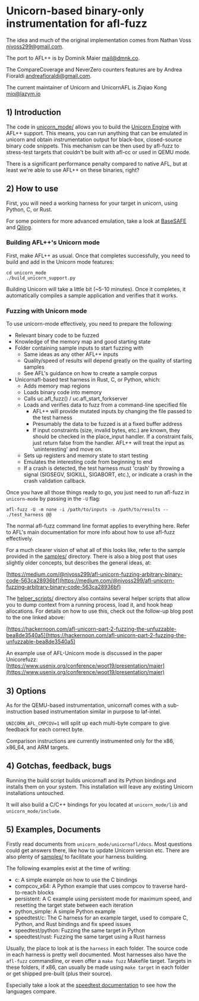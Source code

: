 # Unicorn-based binary-only instrumentation for afl-fuzz

The idea and much of the original implementation comes from Nathan Voss
<njvoss299@gmail.com>.

The port to AFL++ is by Dominik Maier <mail@dmnk.co>.

The CompareCoverage and NeverZero counters features are by Andrea Fioraldi
<andreafioraldi@gmail.com>.

The current maintainer of Unicorn and UnicornAFL is Ziqiao Kong <mio@lazym.io>

## 1) Introduction

The code in [unicorn_mode/](./) allows you to build the
[Unicorn Engine](https://github.com/unicorn-engine/unicorn) with AFL++ support.
This means, you can run anything that can be emulated in unicorn and obtain
instrumentation output for black-box, closed-source binary code snippets. This
mechanism can be then used by afl-fuzz to stress-test targets that couldn't be
built with afl-cc or used in QEMU mode.

There is a significant performance penalty compared to native AFL, but at least
we're able to use AFL++ on these binaries, right?

## 2) How to use

First, you will need a working harness for your target in unicorn, using Python,
C, or Rust.

For some pointers for more advanced emulation, take a look at
[BaseSAFE](https://github.com/fgsect/BaseSAFE) and
[Qiling](https://github.com/qilingframework/qiling).

### Building AFL++'s Unicorn mode

First, make AFL++ as usual. Once that completes successfully, you need to build
and add in the Unicorn mode features:

```
cd unicorn_mode
./build_unicorn_support.py
```

Building Unicorn will take a little bit (~5-10 minutes). Once it completes, it
automatically compiles a sample application and verifies that it works.

### Fuzzing with Unicorn mode

To use unicorn-mode effectively, you need to prepare the following:

* Relevant binary code to be fuzzed
* Knowledge of the memory map and good starting state
* Folder containing sample inputs to start fuzzing with
    * Same ideas as any other AFL++ inputs
    * Quality/speed of results will depend greatly on the quality of starting
      samples
    * See AFL's guidance on how to create a sample corpus
* Unicornafl-based test harness in Rust, C, or Python, which:
    * Adds memory map regions
    * Loads binary code into memory
    * Calls uc.afl_fuzz() / uc.afl_start_forkserver
    * Loads and verifies data to fuzz from a command-line specified file
        * AFL++ will provide mutated inputs by changing the file passed to the
          test harness
        * Presumably the data to be fuzzed is at a fixed buffer address
        * If input constraints (size, invalid bytes, etc.) are known, they
          should be checked in the place_input handler. If a constraint fails,
          just return false from the handler. AFL++ will treat the input as
          'uninteresting' and move on.
    * Sets up registers and memory state to start testing
    * Emulates the interesting code from beginning to end
    * If a crash is detected, the test harness must 'crash' by throwing a signal
      (SIGSEGV, SIGKILL, SIGABORT, etc.), or indicate a crash in the crash
      validation callback.

Once you have all those things ready to go, you just need to run afl-fuzz in
`unicorn-mode` by passing in the `-U` flag:

```
afl-fuzz -U -m none -i /path/to/inputs -o /path/to/results -- ./test_harness @@
```

The normal afl-fuzz command line format applies to everything here. Refer to
AFL's main documentation for more info about how to use afl-fuzz effectively.

For a much clearer vision of what all of this looks like, refer to the sample
provided in the [samples/](./samples/) directory. There is also a blog post that
uses slightly older concepts, but describes the general ideas, at:

[https://medium.com/@njvoss299/afl-unicorn-fuzzing-arbitrary-binary-code-563ca28936bf](https://medium.com/@njvoss299/afl-unicorn-fuzzing-arbitrary-binary-code-563ca28936bf)

The [helper_scripts/](./helper_scripts/) directory also contains several helper
scripts that allow you to dump context from a running process, load it, and hook
heap allocations. For details on how to use this, check out the follow-up blog
post to the one linked above:

[https://hackernoon.com/afl-unicorn-part-2-fuzzing-the-unfuzzable-bea8de3540a5](https://hackernoon.com/afl-unicorn-part-2-fuzzing-the-unfuzzable-bea8de3540a5)

An example use of AFL-Unicorn mode is discussed in the paper Unicorefuzz:
[https://www.usenix.org/conference/woot19/presentation/maier](https://www.usenix.org/conference/woot19/presentation/maier)

## 3) Options

As for the QEMU-based instrumentation, unicornafl comes with a sub-instruction
based instrumentation similar in purpose to laf-intel.

`UNICORN_AFL_CMPCOV=1` will split up each multi-byte compare to give feedback for 
each correct byte.

Comparison instructions are currently instrumented only for the x86, x86_64, and
ARM targets.

## 4) Gotchas, feedback, bugs

Running the build script builds unicornafl and its Python bindings and installs
them on your system. This installation will leave any existing Unicorn
installations untouched.

It will also build a C/C++ bindings for you located at `unicorn_mode/lib` and `unicorn_mode/include`.

## 5) Examples, Documents

Firstly read documents from `unicorn_mode/unicornafl/docs`. Most questions could get answers
there, like how to update Unicorn version etc. There are also plenty of [samples/](./samples) to
facilitate your harness building.

The following examples exist at the time of writing:

- c: A simple example on how to use the C bindings
- compcov_x64: A Python example that uses compcov to traverse hard-to-reach
  blocks
- persistent: A C example using persistent mode for maximum speed, and resetting
  the target state between each iteration
- python_simple: A simple Python example
- speedtest/c: The C harness for an example target, used to compare C, Python,
  and Rust bindings and fix speed issues
- speedtest/python: Fuzzing the same target in Python
- speedtest/rust: Fuzzing the same target using a Rust harness

Usually, the place to look at is the `harness` in each folder. The source code
in each harness is pretty well documented. Most harnesses also have the
`afl-fuzz` commandline, or even offer a `make fuzz` Makefile target. Targets in
these folders, if x86, can usually be made using `make target` in each folder or
get shipped pre-built (plus their source).

Especially take a look at the
[speedtest documentation](./samples/speedtest/README.md) to see how the
languages compare.
